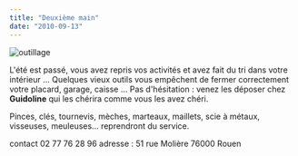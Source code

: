 ```yaml
---
title: "Deuxième main"
date: "2010-09-13"
---
```


![](/uploads/outillage.jpg "outillage")

L'été est passé, vous avez repris vos activités et avez fait du tri dans votre intérieur ... Quelques vieux outils vous empêchent de fermer correctement votre placard, garage, caisse ... Pas d'hésitation : venez les déposer chez **Guidoline** qui les chérira comme vous les avez chéri.

Pinces, clés, tournevis, mèches, marteaux, maillets, scie à métaux, visseuses, meuleuses... reprendront du service.

contact 02 77 76 28 96 adresse : 51 rue Molière 76000 Rouen
